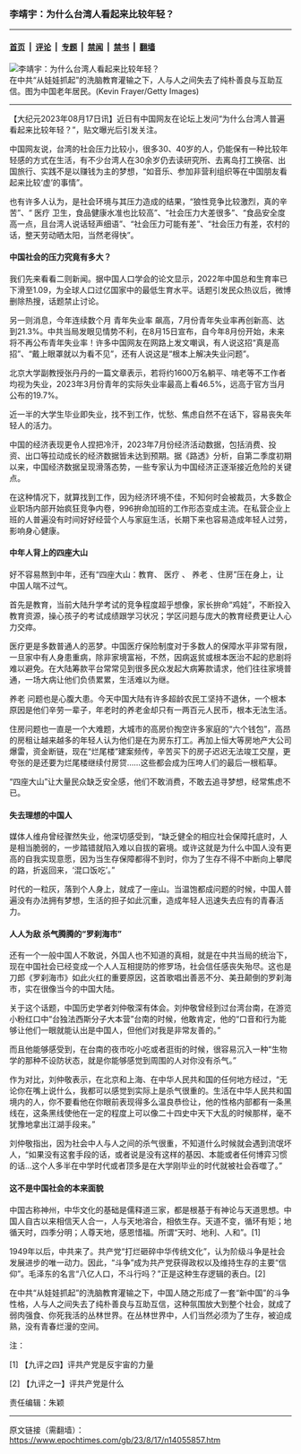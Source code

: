 ### 李靖宇：为什么台湾人看起来比较年轻？

---

#### [首页](../../../..?n14055857) &nbsp;|&nbsp; [评论](../../../../../epoch-comment?n14055857) &nbsp;|&nbsp; [专题](../../../../../epoch-special?n14055857) &nbsp;|&nbsp; [禁闻](../../../../../epoch-news?n14055857) &nbsp;|&nbsp; [禁书](../../../../../books?n14055857) &nbsp;|&nbsp; [翻墙](https://github.com/gfw-breaker/nogfw/blob/master/README.md?n14055857)


<div><img alt="李靖宇：为什么台湾人看起来比较年轻？" class="attachment-djy_600_400 size-djy_600_400 wp-post-image" src="https://i.epochtimes.com/assets/uploads/2023/08/id14055871-GettyImages-517035220@1200x1200-.jpeg"/>
<div class="caption">
 在中共“从娃娃抓起”的洗脑教育灌输之下，人与人之间失去了纯朴善良与互助互信。图为中国老年居民。(Kevin Frayer/Getty Images)
</div></div><hr/><div class="post_content" id="artbody" itemprop="articleBody">
 <!-- article content begin -->
 <p>
  【大纪元2023年08月17日讯】近日有中国网友在论坛上发问“为什么台湾人普遍看起来比较年轻？”，贴文曝光后引发关注。
 </p>
 <p>
  中国网友说，台湾的社会压力比较小，很多30、40岁的人，仍能保有一种比较年轻感的方式在生活，有不少台湾人在30余岁仍去读研究所、去离岛打工换宿、出国旅行、实践不是以赚钱为主的梦想，“如音乐、参加非营利组织等在中国朋友看起来比较‘虚’的事情”。
 </p>
 <p>
  也有许多人认为，是社会环境与其压力造成的结果，“狼性竞争比较激烈，真的辛苦”、“
  <ok href="https://www.epochtimes.com/gb/tag/%E5%8C%BB%E7%96%97.html">
   医疗
  </ok>
  卫生，食品健康水准也比较高”、“社会压力大差很多”、“食品安全度高一点，且台湾人说话轻声细语”、“社会压力可能有差”、“社会压力有差，农村的话，整天劳动晒太阳，当然老得快”。
 </p>
 <h4>
  中国社会的压力究竟有多大？
 </h4>
 <p>
  我们先来看看二则新闻。据中国人口学会的论文显示，2022年中国总和生育率已下滑至1.09，为全球人口过亿国家中的最低生育水平。话题引发民众热议后，微博删除热搜，话题禁止讨论。
 </p>
 <p>
  另一则消息，今年连续数个月
  <ok href="https://www.epochtimes.com/gb/tag/%E9%9D%92%E5%B9%B4%E5%A4%B1%E4%B8%9A%E7%8E%87.html">
   青年失业率
  </ok>
  飙高，7月份青年失业率再创新高、达到21.3%。中共当局发眼见情势不利，在8月15日宣布，自今年8月份开始，未来将不再公布青年失业率！许多中国网友在网路上发文嘲讽，有人说这招“真是高招”、“戴上眼罩就以为看不见”，还有人说这是“根本上解决失业问题”。
 </p>
 <p>
  北京大学副教授张丹丹的一篇文章表示，若将约1600万名躺平、啃老等不工作者均视为失业，2023年3月份青年的实际失业率最高上看46.5%，远高于官方当月公布的19.7%。
 </p>
 <p>
  近一半的大学生毕业即失业，找不到工作，忧愁、焦虑自然不在话下，容易丧失年轻人的活力。
 </p>
 <p>
  中国的经济表现更令人捏把冷汗，2023年7月份经济活动数据，包括消费、投资、出口等拉动成长的经济数据皆未达到预期。据《路透》分析，自第二季度初期以来，中国经济数据呈现滑落态势，一些专家认为中国经济正逐渐接近危险的关键点。
 </p>
 <p>
  在这种情况下，就算找到工作，因为经济环境不佳，不知何时会被裁员，大多数企业职场内部开始疯狂竞争内卷，996拚命加班的工作形态变成主流。在私营企业上班的人普遍没有时间好好经营个人与家庭生活，长期下来也容易造成年轻人过劳，影响身心健康。
 </p>
 <h4>
  中年人背上的四座大山
 </h4>
 <p>
  好不容易熬到中年，还有“四座大山：教育、
  <ok href="https://www.epochtimes.com/gb/tag/%E5%8C%BB%E7%96%97.html">
   医疗
  </ok>
  、
  <ok href="https://www.epochtimes.com/gb/tag/%E5%85%BB%E8%80%81.html">
   养老
  </ok>
  、住房”压在身上，让中国人喘不过气。
 </p>
 <p>
  首先是教育，当前大陆升学考试的竞争程度超乎想像，家长拚命“鸡娃”，不断投入教育资源，操心孩子的考试成绩跟学习状况；学区问题与庞大的教育经费更让人心力交瘁。
 </p>
 <p>
  医疗更是多数普通人的恶梦。中国医疗保险制度对于多数人的保障水平非常有限，一旦家中有人身患重病，除非家境富裕，不然，因病返贫或根本医治不起的悲剧将难以避免。在大陆筹款平台常常见到很多民众发起大病筹款请求，他们往往家境普通，一场大病让他们负债累累，生活难以为继。
 </p>
 <p>
  <ok href="https://www.epochtimes.com/gb/tag/%E5%85%BB%E8%80%81.html">
   养老
  </ok>
  问题也是心腹大患。今天中国大陆有许多超龄农民工坚持不退休，一个根本原因是他们辛劳一辈子，年老时的养老金却只有一两百元人民币，根本无法生活。
 </p>
 <p>
  住房问题也一直是一个大难题，大城市的高房价掏空许多家庭的“六个钱包”，高昂的房租让越来越多的年轻人认为他们是在为房东打工。再加上恒大等房地产大公司爆雷，资金断链，现在“烂尾楼”建案频传，辛苦买下的房子迟迟无法竣工交屋，更夸张的是还要为烂尾楼继续付房贷……这些都会成为压垮人们的最后一根稻草。
 </p>
 <p>
  “四座大山”让大量民众缺乏安全感，他们不敢消费，不敢去追寻梦想，经常焦虑不已。
 </p>
 <h4>
  失去理想的中国人
 </h4>
 <p>
  媒体人维舟曾经骤然失业，他深切感受到，“缺乏健全的相应社会保障托底时，人是相当脆弱的，一步踏错就陷入难以自拔的窘境。或许这就是为什么中国人没有更高的自我实现意愿，因为当生存保障都得不到时，你为了生存不得不中断向上攀爬的路，折返回来，‘混口饭吃’。”
 </p>
 <p>
  时代的一粒灰，落到个人身上，就成了一座山。当温饱都成问题的时候，中国人普遍没有办法拥有梦想，生活的担子如此沉重，造成年轻人迅速失去应有的青春活力。
 </p>
 <h4>
  人人为敌 杀气腾腾的“罗刹海市”
 </h4>
 <p>
  还有一个一般中国人不敢说，外国人也不知道的真相，就是在中共当局的统治下，现在中国社会已经变成一个人人互相提防的修罗场，社会信任感丧失殆尽。这也是刀郎《罗刹海市》如此火红的重要原因，这首歌唱出善恶不分、美丑颠倒的罗刹海市，实在很像当今的中国大陆。
 </p>
 <p>
  关于这个话题，中国历史学者刘仲敬深有体会。刘仲敬曾经到过台湾台南，在游览小粉红口中“台独法西斯分子大本营”台南的时候，他敢肯定，他的“口音和行为能够让他们一眼就能认出是中国人，但他们对我是非常友善的。”
 </p>
 <p>
  而且他能够感受到，在台南的夜市吃小吃或者逛街的时候，很容易沉入一种“生物学的那种不设防状态，就是你能够感觉到周围的人对你没有杀气。”
 </p>
 <p>
  作为对比，刘仲敬表示，在北京和上海、在中华人民共和国的任何地方经过，“无论你在嘴上说什么，我都可以感觉到实际上是杀气很重的。生活在中华人民共和国境内的人，你不要看他在你眼前表现得多么温良恭俭让，他的性格内部都有一条黑线在，这条黑线使他在一定的程度上可以像二十四史中天下大乱的时候那样，毫不犹豫地拿出江湖手段来。”
 </p>
 <p>
  刘仲敬指出，因为社会中人与人之间的杀气很重，不知道什么时候就会遇到流氓坏人，“如果没有这套手段的话，或者说是没有这样的基因、本能或者任何博弈习惯的话…这个人多半在中学时代或者顶多是在大学刚毕业的时代就被社会吞噬了。”
 </p>
 <h4>
  这不是中国社会的本来面貌
 </h4>
 <p>
  中国古称神州，中华文化的基础是儒释道三家，都是根基于有神论与天道思想。中国人自古以来相信天人合一，人与天地溶合，相依生存。天道不变，循环有矩；地循天时，四季分明；人尊天地，感恩惜福。所谓“天时、地利、人和”。[1]
 </p>
 <p>
  1949年以后，中共来了。共产党“打烂砸碎中华传统文化”，认为阶级斗争是社会发展进步的唯一动力。因此，“斗争”成为共产党获得政权以及维持生存的主要“信仰”。毛泽东的名言“八亿人口，不斗行吗？”正是这种生存逻辑的表白。[2]
 </p>
 <p>
  在中共“从娃娃抓起”的洗脑教育灌输之下，中国人随之形成了一套“新中国”的斗争性格，人与人之间失去了纯朴善良与互助互信，这种氛围放大到整个社会，就成了弱肉强食、你死我活的丛林世界。在丛林世界中，人们当然必须为了生存，被迫成熟，没有青春烂漫的空间。
 </p>
 <p>
  注：
 </p>
 <p>
  [1] 【九评之四】评共产党是反宇宙的力量
 </p>
 <p>
  [2] 【九评之一】评共产党是什么
 </p>
 <p>
  责任编辑：朱颖
 </p>
 <!-- article content end -->
 <div id="below_article_ad">
 </div>
</div>


---

原文链接（需翻墙）：https://www.epochtimes.com/gb/23/8/17/n14055857.htm